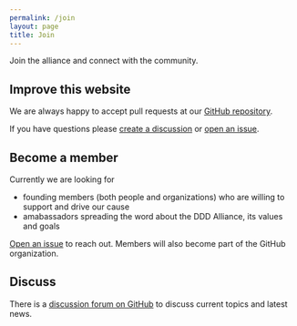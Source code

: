 ```yaml
---
permalink: /join
layout: page
title: Join
---
```


Join the alliance and connect with the community.

## Improve this website
We are always happy to accept pull requests at our [GitHub repository][github-repo].

If you have questions please [create a discussion][discuss] or [open an issue][github-issues].

[github-repo]: https://github.com/ddd-alliance/ddd-alliance.github.io
[github-issues]: https://github.com/ddd-alliance/ddd-alliance.github.io/issues
[discuss]: https://github.com/ddd-alliance/ddd-alliance.github.io/discussions/new

## Become a member
Currently we are looking for
- founding members (both people and organizations) who are willing to support and drive our cause
- amabassadors spreading the word about the DDD Alliance, its values and goals

[Open an issue][github-issues] to reach out. Members will also become part of the GitHub organization.

## Discuss
There is a [discussion forum on GitHub][discuss] to discuss current topics and latest news.